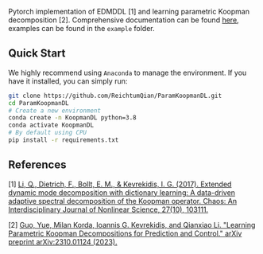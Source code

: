 
Pytorch implementation of EDMDDL [1] and learning parametric Koopman decomposition [2]. Comprehensive documentation can be found [here](https://reichtumqian.github.io/ParamKoopmanDL/), examples can be found in the `example` folder.

## Quick Start

We highly recommend using `Anaconda` to manage the environment. If you have it installed, you can simply run:

``` bash
git clone https://github.com/ReichtumQian/ParamKoopmanDL.git
cd ParamKoopmanDL
# Create a new environment
conda create -n KoopmanDL python=3.8
conda activate KoopmanDL
# By default using CPU
pip install -r requirements.txt
```

## References

[1] [Li, Q., Dietrich, F., Bollt, E. M., & Kevrekidis, I. G. (2017). Extended dynamic mode decomposition with dictionary learning: A data-driven adaptive spectral decomposition of the Koopman operator. Chaos: An Interdisciplinary Journal of Nonlinear Science, 27(10), 103111.](https://aip-scitation-org.libproxy1.nus.edu.sg/doi/full/10.1063/1.4993854)

[2] [Guo, Yue, Milan Korda, Ioannis G. Kevrekidis, and Qianxiao Li. "Learning Parametric Koopman Decompositions for Prediction and Control." arXiv preprint arXiv:2310.01124 (2023).](https://arxiv.org/abs/2310.01124)
